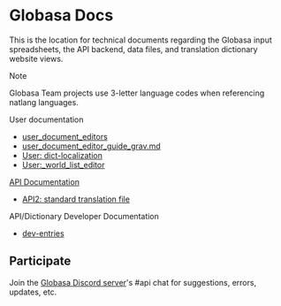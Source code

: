 # Globasa Docs

This is the location for technical documents regarding the Globasa input spreadsheets, the API backend, data files, and translation dictionary website views.

> [!NOTE]
> Globasa Team projects use 3-letter language codes when referencing natlang languages.

User documentation
* [user_document_editors](user_document_editors.md)
* [user_document_editor_guide_grav.md](user_document_editor_guide_grav.md)
* [User: dict-localization](user-dict-localization.md)
* [User:_world_list_editor](user_world_list_editor.md)

[API Documentation](api.md)

* [API2: standard translation file](api2-standard.md)

API/Dictionary Developer Documentation

* [dev-entries](dev-entries.md)

## Participate

Join the [Globasa Discord server](https://discord.gg/JCaqAvapGR)'s #api chat for suggestions, errors, updates, etc.
